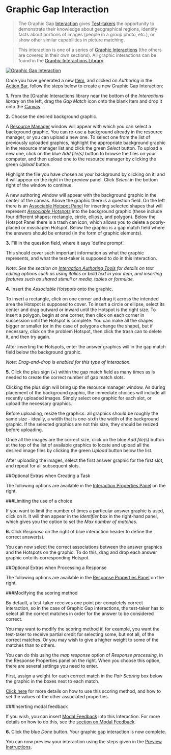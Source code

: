 <!--
created_at: 2016-12-15
authors:         
    - "Catherine Pease"
--> 

# Graphic Gap Interaction

>The Graphic Gap [Interaction](../appendix/glossary.md#interaction) gives [Test-takers](../appendix/glossary.md#test-taker) the opportunity to demonstrate their knowledge about geographical regions, identify facts about portions of images (people in a group photo, etc.), or show other similar capabilities in picture matching.

>This interaction is one of a series of [Graphic Interactions](../appendix/glossary.md#graphic-interactions) (the others are covered in their own sections). All graphic interactions can be found in the [Graphic Interactions Library](../appendix/glossary.md#graphic-interactions-library).

[![Graphic Gap Interaction](https://img.youtube.com/vi/gF0hXkP03D4/hqdefault.jpg)](https://youtube.com/watch?v=gF0hXkP03D4&rel=0 "Graphic Gap Interaction")

Once you have generated a new [Item](../appendix/glossary.md#item), and clicked on *Authoring* in the [Action Bar](../appendix/glossary.md#action-bar), follow the steps below to create a new Graphic Gap Interaction:

**1.** From the [Graphic Interactions library near the bottom of the *Interactions library* on the left, drag the *Gap Match* icon onto the blank Item and drop it onto the [Canvas](../appendix/glossary.md#canvas).


**2.** Choose the desired background graphic.

A [Resource Manager](../appendix/glossary.md#resource-manager) window will appear with which you can select a background graphic. You can re-use a background already in the resource manager, or you can upload a new one. To select one from the list of previously uploaded graphics, highlight the appropriate background graphic in the resource manager list and click the green *Select* button. To upload a new one, click on the blue *Add file(s)* button to browse the files on your computer, and then upload one to the resource manager by clicking the green *Upload* button.

Highlight the file you have chosen as your background by clicking on it, and it will appear on the right in the preview panel. Click *Select* in the bottom right of the window to continue.

A new authoring window will appear with the background graphic in the center of the canvas. Above the graphic there is a question field. On the left there is an [Associable Hotspot Panel](../appendix/glossary.md#associable-hotspot-panel) for inserting selected shapes that will represent *[Associable Hotspots](../appendix/glossary.md#associable-hotspots)* into the background graphic (these include four different shapes: rectangle, circle, ellipse, and polygon). Below the Hotspot Panel there is a trash can icon, which allows you to delete a poorly-placed or misshapen Hotspot. Below the graphic is a gap match field where the answers should be entered (in the form of graphic elements).

**3.** Fill in the question field, where it says 'define prompt'. 

This should cover such important information as what the graphic represents, and what the test-taker is supposed to do in this interaction.

*Note: See the section on [Interaction Authoring Tools](../interactions/interaction-authoring-tools.md) for details on text editing options such as using italics or bold text in your item, and inserting features such as shared stimuli or media, tables or formulae.*

**4.** Insert the *Associable Hotspots* onto the graphic.

To insert a rectangle, click on one corner and drag it across the intended area the Hotspot is supposed to cover. To insert a circle or ellipse, select its center and drag outward or inward until the Hotspot is the right size. To insert a polygon, begin at one corner, then click on each corner in succession until the Hotspot is complete. You can make all the shapes bigger or smaller (or in the case of polygons change the shape), but if necessary, click on the problem Hotspot, then click the trash can to delete it, and then try again.

After inserting the Hotspots, enter the answer graphics will in the gap match field below the background graphic.

*Note: Drag-and-drop is enabled for this type of interaction.*

**5.** Click the plus sign (+) within the gap match field as many times as is needed to create the correct number of gap match slots.

Clicking the plus sign will bring up the resource manager window. As during placement of the background graphic, the immediate choices will include all recently uploaded images. Simply select one graphic for each slot, or upload the necessary graphics.

Before uploading, resize the graphics: all graphics should be roughly the same size - ideally, a width that is one-sixth the width of the background graphic. If the selected graphics are not this size, they should be resized before uploading.

Once all the images are the correct size, click on the blue *Add file(s)* button at the top of the list of available graphics to locate and upload all the desired image files by clicking the green *Upload* button below the list.

After uploading the images, select the first answer graphic for the first slot, and repeat for all subsequent slots.

<aside class="optional-extras">
##Optional Extras when Creating a Task

The following options are available in the [Interaction Properties Panel](../appendix/glossary.md#interaction-properties-panel) on the right.

###Limiting the use of a choice

If you want to limit the number of times a particular answer graphic is used, click on it. It will then appear in the *Identifier* box in the right-hand panel, which gives you the option to set the *Max number of matches*. 
</aside>

**6.** Click *Response* on the right of blue interaction header to define the correct answer(s).

You can now select the correct associations between the answer graphics and the Hotspots on the graphic. To do this, drag and drop each answer graphic onto its corresponding Hotspot.

<aside class="optional-extras">
##Optional Extras when Processing a Response

The following options are available in the [Response Properties Panel](../appendix/glossary.md#response-properties-panel) on the right.

###Modifying the scoring method

By default, a test-taker receives one point per completely correct interaction, so in the case of Graphic Gap interactions, the test-taker has to select all the correct matches in order for the answer to be considered correct.

You may want to modify the scoring method if, for example, you want the test-taker to receive partial credit for selecting some, but not all, of the correct matches. Or you may wish to give a higher weight to some of the matches than to others. 

You can do this using the *map response* option of *Response processing*, in the Response Properties panel on the right. When you choose this option, there are several settings you need to enter.  

First, assign a weight for each correct match in the *Pair Scoring* box below the graphic in the boxes next to each match.

[Click here](../items/item-scoring-rules.md#item-scoring-rules) for more details on how to use this scoring method, and how to set the values of the other associated properties.


###Inserting modal feedback

If you wish, you can insert [Modal Feedback](../appendix/glossary.md#modal-feedback) into this Interaction. For more details on how to do this, see the [section on Modal Feedback](../items/modal-feedback.md).

</aside>

**6.** Click the blue *Done* button. Your graphic gap interaction is now complete.

You can now preview your interaction using the steps given in the [Preview Instructions](../items/preview.md).
